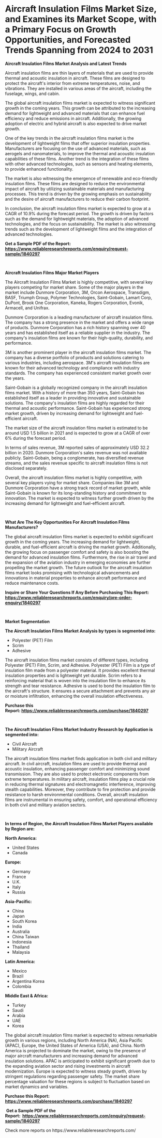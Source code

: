 <p><h1>Aircraft Insulation Films Market Size, and Examines its Market Scope, with a Primary Focus on Growth Opportunities, and Forecasted Trends Spanning from 2024 to 2031</h1></p><p><strong>Aircraft Insulation Films Market Analysis and Latest Trends</strong></p>
<p><p>Aircraft insulation films are thin layers of materials that are used to provide thermal and acoustic insulation in aircraft. These films are designed to protect the aircraft's interior from extreme temperatures, noise, and vibrations. They are installed in various areas of the aircraft, including the fuselage, wings, and cabin.</p><p>The global aircraft insulation films market is expected to witness significant growth in the coming years. This growth can be attributed to the increasing demand for lightweight and advanced materials that can enhance fuel efficiency and reduce emissions in aircraft. Additionally, the growing adoption of electric and hybrid aircraft is also expected to drive market growth.</p><p>One of the key trends in the aircraft insulation films market is the development of lightweight films that offer superior insulation properties. Manufacturers are focusing on the use of advanced materials, such as aerogels and nanomaterials, to improve the thermal and acoustic insulation capabilities of these films. Another trend is the integration of these films with other advanced technologies, such as sensors and heating elements, to provide enhanced functionality.</p><p>The market is also witnessing the emergence of renewable and eco-friendly insulation films. These films are designed to reduce the environmental impact of aircraft by utilizing sustainable materials and manufacturing processes. This trend is driven by the growing emphasis on sustainability and the desire of aircraft manufacturers to reduce their carbon footprint.</p><p>In conclusion, the aircraft insulation films market is expected to grow at a CAGR of 10.9% during the forecast period. The growth is driven by factors such as the demand for lightweight materials, the adoption of advanced technologies, and the focus on sustainability. The market is also witnessing trends such as the development of lightweight films and the integration of advanced technologies.</p></p>
<p><strong>Get a Sample PDF of the Report:&nbsp; <a href="https://www.reliableresearchreports.com/enquiry/request-sample/1840297">https://www.reliableresearchreports.com/enquiry/request-sample/1840297</a></strong></p>
<p>&nbsp;</p>
<p><strong>Aircraft Insulation Films Major Market Players</strong></p>
<p><p>The Aircraft Insulation Films Market is highly competitive, with several key players competing for market share. Some of the major players in the market include Dunmore Corporation, 3M, Orcon Aerospace, Transdigm, BASF, Triumph Group, Polymer Technologies, Saint-Gobain, Lamart Corp, DuPont, Brook One Corporation, Kaneka, Rogers Corporation, Evonik, Armacell, and Unifrax.</p><p>Dunmore Corporation is a leading manufacturer of aircraft insulation films. The company has a strong presence in the market and offers a wide range of products. Dunmore Corporation has a rich history spanning over 40 years and has established itself as a reliable supplier in the industry. The company's insulation films are known for their high-quality, durability, and performance.</p><p>3M is another prominent player in the aircraft insulation films market. The company has a diverse portfolio of products and solutions catering to various industries, including aerospace. 3M's aircraft insulation films are known for their advanced technology and compliance with industry standards. The company has experienced consistent market growth over the years.</p><p>Saint-Gobain is a globally recognized company in the aircraft insulation films market. With a history of more than 350 years, Saint-Gobain has established itself as a leader in providing innovative and sustainable solutions. The company's insulation films are highly regarded for their thermal and acoustic performance. Saint-Gobain has experienced strong market growth, driven by increasing demand for lightweight and fuel-efficient aircraft.</p><p>The market size of the aircraft insulation films market is estimated to be around USD 1.5 billion in 2021 and is expected to grow at a CAGR of over 6% during the forecast period.</p><p>In terms of sales revenue, 3M reported sales of approximately USD 32.2 billion in 2020. Dunmore Corporation's sales revenue was not available publicly. Saint-Gobain, being a conglomerate, has diversified revenue streams, and the sales revenue specific to aircraft insulation films is not disclosed separately.</p><p>Overall, the aircraft insulation films market is highly competitive, with several key players vying for market share. Companies like 3M and Dunmore Corporation have a strong track record of market growth, while Saint-Gobain is known for its long-standing history and commitment to innovation. The market is expected to witness further growth driven by the increasing demand for lightweight and fuel-efficient aircraft.</p></p>
<p>&nbsp;</p>
<p><strong>What Are The Key Opportunities For Aircraft Insulation Films Manufacturers?</strong></p>
<p><p>The global aircraft insulation films market is expected to exhibit significant growth in the coming years. The increasing demand for lightweight, durable, and fuel-efficient aircraft is driving the market growth. Additionally, the growing focus on passenger comfort and safety is also boosting the demand for advanced insulation films. Furthermore, the rise in air travel and the expansion of the aviation industry in emerging economies are further propelling the market growth. The future outlook for the aircraft insulation films market looks promising with technological advancements and innovations in material properties to enhance aircraft performance and reduce maintenance costs.</p></p>
<p><strong>Inquire or Share Your Questions If Any Before Purchasing This Report: <a href="https://www.reliableresearchreports.com/enquiry/pre-order-enquiry/1840297">https://www.reliableresearchreports.com/enquiry/pre-order-enquiry/1840297</a></strong></p>
<p>&nbsp;</p>
<p><strong>Market Segmentation</strong></p>
<p><strong>The Aircraft Insulation Films Market Analysis by types is segmented into:</strong></p>
<p><ul><li>Polyester (PET) Film</li><li>Scrim</li><li>Adhesive</li></ul></p>
<p><p>The aircraft insulation films market consists of different types, including Polyester (PET) Film, Scrim, and Adhesive. Polyester (PET) Film is a type of insulation film made from a polyester material. It provides excellent thermal insulation properties and is lightweight yet durable. Scrim refers to a reinforcing material that is woven into the insulation film to enhance its strength and tear resistance. Adhesive is used to bond the insulation film to the aircraft's structure. It ensures a secure attachment and prevents any air or moisture infiltration, enhancing the overall insulation effectiveness.</p></p>
<p><strong>Purchase this Report:&nbsp;<a href="https://www.reliableresearchreports.com/purchase/1840297">https://www.reliableresearchreports.com/purchase/1840297</a></strong></p>
<p>&nbsp;</p>
<p><strong>The Aircraft Insulation Films Market Industry Research by Application is segmented into:</strong></p>
<p><ul><li>Civil Aircraft</li><li>Military Aircraft</li></ul></p>
<p><p>The aircraft insulation films market finds application in both civil and military aircraft. In civil aircraft, insulation films are used to provide thermal and acoustic insulation, enhancing passenger comfort and minimizing sound transmission. They are also used to protect electronic components from extreme temperatures. In military aircraft, insulation films play a crucial role in reducing thermal signatures and electromagnetic interference, improving stealth capabilities. Moreover, they contribute to fire protection and provide resistance to harsh environmental conditions. Overall, aircraft insulation films are instrumental in ensuring safety, comfort, and operational efficiency in both civil and military aviation sectors.</p></p>
<p>&nbsp;</p>
<p><strong>In terms of Region, the Aircraft Insulation Films Market Players available by Region are:</strong></p>
<p>
    <p> <strong> North America: </strong>
        <ul>
            <li>United States</li>
            <li>Canada</li>
        </ul>
        </p> 
    <p> <strong> Europe: </strong>
        <ul>
            <li>Germany</li>
            <li>France</li>
            <li>U.K.</li>
            <li>Italy</li>
            <li>Russia</li>
        </ul>
        </p> 
    <p> <strong> Asia-Pacific: </strong>
        <ul>
            <li>China</li>
            <li>Japan</li>
            <li>South Korea</li>
            <li>India</li>
            <li>Australia</li>
            <li>China Taiwan</li>
            <li>Indonesia</li>
            <li>Thailand</li>
            <li>Malaysia</li>
        </ul>
        </p> 
    <p> <strong> Latin America: </strong>
        <ul>
            <li>Mexico</li>
            <li>Brazil</li>
            <li>Argentina Korea</li>
            <li>Colombia</li>
        </ul>
        </p> 
    <p> <strong> Middle East & Africa: </strong>
        <ul>
            <li>Turkey</li>
            <li>Saudi</li>
            <li>Arabia</li>
            <li>UAE</li>
            <li>Korea</li>
        </ul>
    </p>
    </p>
<p><p>The global aircraft insulation films market is expected to witness remarkable growth in various regions, including North America (NA), Asia Pacific (APAC), Europe, the United States of America (USA), and China. North America is projected to dominate the market, owing to the presence of major aircraft manufacturers and increasing demand for advanced insulation solutions. APAC is anticipated to exhibit significant growth due to the expanding aviation sector and rising investments in aircraft modernization. Europe is expected to witness steady growth, driven by stringent regulations regarding passenger safety. The market share percentage valuation for these regions is subject to fluctuation based on market dynamics and variables.</p></p>
<p><strong>Purchase this Report: <a href="https://www.reliableresearchreports.com/purchase/1840297">https://www.reliableresearchreports.com/purchase/1840297</a></strong></p>
<p>&nbsp;<strong>Get a Sample PDF of the Report:&nbsp;&nbsp;<a href="https://www.reliableresearchreports.com/enquiry/request-sample/1840297">https://www.reliableresearchreports.com/enquiry/request-sample/1840297</a></strong></p>
<p><strong></strong></p>
<p>Check more reports on https://www.reliableresearchreports.com/</p>